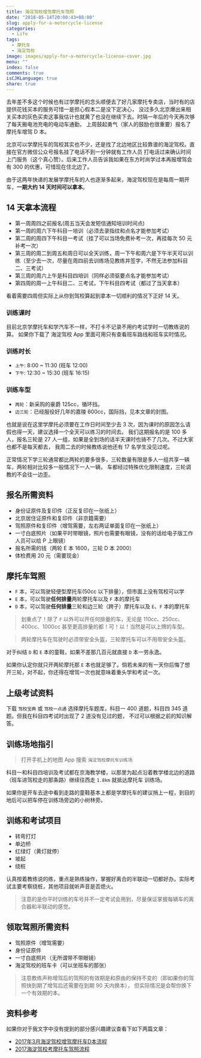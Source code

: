 ```yaml
---
title: 海淀驾校增驾摩托车驾照
date: "2018-05-14T20:00:43+08:00"
slug: apply-for-a-motorcycle-license
categories:
  - Life
tags:
  - 摩托车
  - 海淀驾校
image: images/apply-for-a-motorcycle-license-cover.jpg
menu: ""
index: false
comments: true
isCJKLanguage: true
share: true
---
```


去年差不多这个时候也有过学摩托的念头顺便去了好几家摩托专卖店，当时有的店提供花钱买本的服务可惜一是担心假本二是没下定决心，
没过多久北京爆出来相关买本的灰色买卖这事我估计也就黄了也没在继续下去。时隔一年后的今天再次够了每天搬电池充电的电动车通勤，
上周鼓起勇气（家人的鼓励也很重要）报名了摩托车增驾 D 本。

北京可以学摩托车的驾校其实也不少，还是找了北边地区比较靠谱的海淀驾校。直接在官方微信公众号报名挂了电话不到一分钟就有工作人员
打电话过来确认时间上门服务（这个真心赞）。后来工作人员告诉我如果在东方时尚学过本再报增驾会有 300 的优惠，可惜现在住北边了。

由于这两年快递的发展学摩托车的人也逐渐多起来，海淀驾校现在是每周一期开车，**一期大约 14 天时间可以拿本**。

## 14 天拿本流程

- 第一周周四之前报名(周五当天会发短信通知培训时间点)
- 第一周的周六下午科目一培训（必须去录指纹和点名才能参加考试）
- 第二周的周四下午科目一考试（挂了可以当场免费补考一次，再挂每次 50 元补考一次）
- 第三周的周二到周五和周日可以全天训练，周一下午和周六是下午半天可以训练（至少去一次，尽量在周四前去训练场见教练并签字，不然无法参加科目二、三考试）
- 第三周的周六上午是科目四培训（同样必须驱要点名才能参加考试）
- 第四周的周一上午科目二、三考试，下午科目四考试（都过了当天拿本）

看着需要四周但实际上从你到驾校算起到拿本一切顺利的情况下正好 14 天。

### 训练课时

目前北京学摩托车和学汽车不一样，不打卡不记录不用约考试学时一切教练说的算。
如果你下载了 海淀驾校 App 里面可用只有查看班车路线和班车实时情况。

### 训练时长

- `上午`: 8:00 ~ 11:30 (班车 12:00)
- `下午`: 12:30 ~ 15:30 (班车 16:15)

### 训练车型

- `两轮`：新采购的豪爵 125cc，循环挡。
- `边三轮`：已经服役好几年的嘉陵 600cc，国际挡，见本文章的封图。

也就是说在这里学摩托必须要在工作日时间至少去 3 次，因为课时的原因怎么请假也得一天，建议选择一个全天可以练习的时间去。
我们这期报名的是 100 多人，报名三轮是 27 人一组，如果是全到场的话半天课时也骑不了几次。不过大家也都不是每天都去，
我周二去的时候教练说他还有 17 名学生没见过呢。

正常情况下学三轮通常都比两轮的要多很多，三轮数量有限是多人一组共享一辆车，两轮相对比较多一般情况下一人一辆，
车都经过特殊优化限制速度，三轮调教的不会往一边歪。

## 报名所需资料

- 身份证原件及复印件（正反复印在一张纸上）
- 北京居住证原件和复印件（非京籍需要）
- 驾照原件和复印件（增驾需要，左右两证单面复印在一张纸上）
- 一寸白底照片（如果平时带眼镜，照片也需要有眼镜，没有的话给电子版工作人员可以给 P 上眼镜）
- 报名所需的钱（两轮 E 本 1600，三轮 D 本 2000）
- 体检费用 20 元（需要现金）

## 摩托车驾照

- `F` 本，可以驾驶轻便型摩托车(50cc 以下排量），但市面上没有驾校可以学
- `E` 本，可以驾驶**任何排量**两轮摩托车以及 `F` 本的摩托车
- `D` 本，可以驾驶**任何排量**三轮和边三轮（跨子）摩托车以及 `E`、`F` 本的摩托车

> 划重点了！除了 `F` 以外可以开任何排量的车，无论是 110cc、250cc、400cc、1000cc 甚至更高排量的都！可！以！当然是可以上牌的车型。

> 两轮摩托车在驾驶时必须带安全头盔，三轮摩托车可以不用带安全头盔。

对于纠结 `D` 和 `E` 本的童鞋，如果不差那几百元就直接 `D` 本一劳永逸。

如果你认定你就只开两轮摩托那 `E` 本也就足够了。倘若未来的有一天你后悔了想开三轮，对不起，你还得在增驾一次也就意味着重头学和考试一次。

## 上级考试资料

下载 `驾校宝典` 或 `驾校一点通` 选择摩托车题库，科目一 400 道题，科目四 345 道题。但我在科目四考试时出现了 2 道没有见过的题，
不过可以根据之前的知识解答。

## 训练场地指引

> 打开手机上的地图 App 搜索 `海淀驾校摩托车训练场`

科目一和科目四培训及考试都在京海教学楼，以那里为起点沿着教学楼北边的道路（班车进驾校走的那条路）继续往西走 `1.8km` 就抵达摩托车
训练场。

如果你是开车去途中看到走路的童鞋基本上都是学摩托车的建议捎上一程，到目的地后可以把车停在训练场旁边的小树林旁。

## 训练和考试项目

- 转弯打灯
- 单边桥
- 红绿灯（黄灯就停）
- 坡起
- 绕桩

认真按着教练说的练，重点是熟练操作，掌握好离合的半联动一切都好办。实际考试主要考察绕桩，其他项目就听声音是否熄火。

> 注意的是你平时训练的车号并不一定考试会用到，尽量保证掌握每辆车的离合器和半联动的感觉。

## 领取驾照所需资料

- 驾照原件（增驾需要）
- 身份证原件
- 一寸白底照片（无所谓带不带眼镜）
- 海淀驾校的班车卡（可以坐班车的那张）

> 注意教练声称增驾后的驾照的有效期是和原由的保持不变的（即如果你的驾照快到期了增驾后还需要在到期 90 天内换本），
> 但实际情况是会帮你换下一个有效期的本。

## 资料参考

如果你对于我文字中没有提到的部分感兴趣建议查看下如下两篇文章：

- [2017年3月海淀驾校增驾摩托车D本流程](https://meixg.cn/2017/04/09/learn-motocycle/)
- [2017海淀驾校考摩托车驾照流程](http://blog.sina.com.cn/s/blog_6d56a57d0102x0dz.html)
